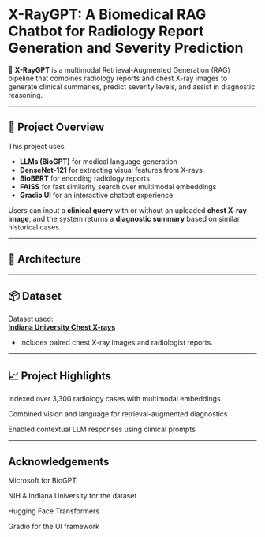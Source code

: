 # X-RayGPT: A Biomedical RAG Chatbot for Radiology Report Generation and Severity Prediction

🧠 **X-RayGPT** is a multimodal Retrieval-Augmented Generation (RAG) pipeline that combines radiology reports and chest X-ray images to generate clinical summaries, predict severity levels, and assist in diagnostic reasoning.

---

## 🚀 Project Overview

This project uses:
- **LLMs (BioGPT)** for medical language generation
- **DenseNet-121** for extracting visual features from X-rays
- **BioBERT** for encoding radiology reports
- **FAISS** for fast similarity search over multimodal embeddings
- **Gradio UI** for an interactive chatbot experience

Users can input a **clinical query** with or without an uploaded **chest X-ray image**, and the system returns a **diagnostic summary** based on similar historical cases.

---

## 🧱 Architecture


---

## 📦 Dataset

Dataset used:  
**[Indiana University Chest X-rays](https://openi.nlm.nih.gov/)**  
- Includes paired chest X-ray images and radiologist reports.

---

## 📈 Project Highlights
Indexed over 3,300 radiology cases with multimodal embeddings

Combined vision and language for retrieval-augmented diagnostics

Enabled contextual LLM responses using clinical prompts

---

## Acknowledgements
Microsoft for BioGPT

NIH & Indiana University for the dataset

Hugging Face Transformers

Gradio for the UI framework
